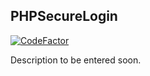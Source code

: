 ## PHPSecureLogin
[![CodeFactor](https://www.codefactor.io/repository/github/merchizm/phpsecurelogin/badge)](https://www.codefactor.io/repository/github/merchizm/phpsecurelogin)

Description to be entered soon.